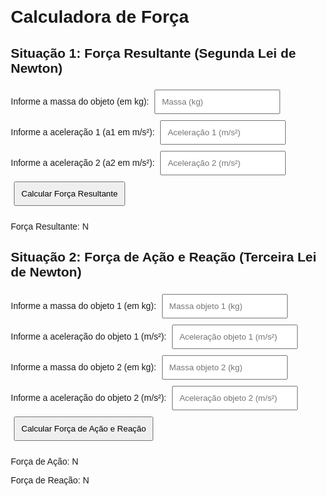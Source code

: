 <html lang="pt-BR">
<head>
    <meta charset="UTF-8">
    <meta name="viewport" content="width=device-width, initial-scale=1.0">
    <title>Calculadora de Forças - Segunda e Terceira Lei de Newton</title>
    <style>
        body {
            font-family: Arial, sans-serif;
            margin: 20px;
        }
        input, button {
            padding: 10px;
            margin: 5px;
        }
        .result {
            margin-top: 20px;
        }
    </style>
</head>
<body>
    <h1>Calculadora de Força</h1>
    <h2>Situação 1: Força Resultante (Segunda Lei de Newton)</h2>
    <label for="massa1">Informe a massa do objeto (em kg):</label>
    <input type="number" id="massa1" placeholder="Massa (kg)" step="0.01" />
    <br>
    <label for="aceleracao1">Informe a aceleração 1 (a1 em m/s²):</label>
    <input type="number" id="aceleracao1" placeholder="Aceleração 1 (m/s²)" step="0.01" />
    <br>
    <label for="aceleracao2">Informe a aceleração 2 (a2 em m/s²):</label>
    <input type="number" id="aceleracao2" placeholder="Aceleração 2 (m/s²)" step="0.01" />
    <br>
    <button onclick="calcularForcaResultante()">Calcular Força Resultante</button>
    <div class="result">
        <p>Força Resultante: <span id="forcaResultante"></span> N</p>
    </div>
    <h2>Situação 2: Força de Ação e Reação (Terceira Lei de Newton)</h2>
    <label for="massa2">Informe a massa do objeto 1 (em kg):</label>
    <input type="number" id="massa2" placeholder="Massa objeto 1 (kg)" step="0.01" />
    <br>
    <label for="aceleracaoObj1">Informe a aceleração do objeto 1 (m/s²):</label>
    <input type="number" id="aceleracaoObj1" placeholder="Aceleração objeto 1 (m/s²)" step="0.01" />
    <br>
    <label for="massa3">Informe a massa do objeto 2 (em kg):</label>
    <input type="number" id="massa3" placeholder="Massa objeto 2 (kg)" step="0.01" />
    <br>
    <label for="aceleracaoObj2">Informe a aceleração do objeto 2 (m/s²):</label>
    <input type="number" id="aceleracaoObj2" placeholder="Aceleração objeto 2 (m/s²)" step="0.01" />
    <br>
    <button onclick="calcularForcaAcaoReacao()">Calcular Força de Ação e Reação</button>
    <div class="result">
        <p>Força de Ação: <span id="forcaAcao"></span> N</p>
        <p>Força de Reação: <span id="forcaReacao"></span> N</p>
    </div>
    <script>
        function calcularForcaResultante() {
            const massa = parseFloat(document.getElementById('massa1').value);
            const aceleracao1 = parseFloat(document.getElementById('aceleracao1').value);
            const aceleracao2 = parseFloat(document.getElementById('aceleracao2').value);
            if (isNaN(massa) || isNaN(aceleracao1) || isNaN(aceleracao2)) {
                alert("Por favor, insira valores válidos.");
                return;
            }
            const aresultante = aceleracao1 - aceleracao2;
            const forcaResultante = massa * aresultante;
            document.getElementById('forcaResultante').textContent = forcaResultante.toFixed(2);
        }
        function calcularForcaAcaoReacao() {
            const massa1 = parseFloat(document.getElementById('massa2').value);
            const aceleracao1 = parseFloat(document.getElementById('aceleracaoObj1').value);
            const massa2 = parseFloat(document.getElementById('massa3').value);
            const aceleracao2 = parseFloat(document.getElementById('aceleracaoObj2').value);
            if (isNaN(massa1) || isNaN(aceleracao1) || isNaN(massa2) || isNaN(aceleracao2)) {
                alert("Por favor, insira valores válidos.");
                return;
            }
            const forcaAcao = massa1 * aceleracao1;
            const forcaReacao = massa2 * aceleracao2;
            document.getElementById('forcaAcao').textContent = forcaAcao.toFixed(2);
            document.getElementById('forcaReacao').textContent = forcaReacao.toFixed(2);
        }
    </script>
</body>
</html>

